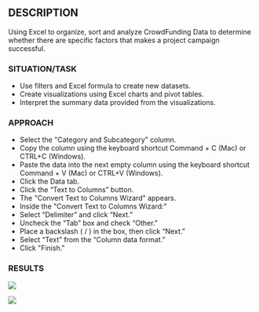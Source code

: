 ## DESCRIPTION
Using Excel to organize, sort and analyze CrowdFunding Data to determine whether there are specific factors that makes a project campaign successful.

### SITUATION/TASK
* Use filters and Excel formula to create new datasets.
* Create visualizations using Excel charts and pivot tables.
* Interpret the summary data provided from the visualizations.

### APPROACH
* Select the "Category and Subcategory" column.
* Copy the column using the keyboard shortcut Command + C (Mac) or CTRL+C (Windows).
* Paste the data into the next empty column using the keyboard shortcut Command + V (Mac) or CTRL+V (Windows).
* Click the Data tab.
* Click the “Text to Columns” button.
* The "Convert Text to Columns Wizard" appears. 
* Inside the "Convert Text to Columns Wizard:"
* Select “Delimiter” and click “Next.”
* Uncheck the “Tab” box and check “Other.”
* Place a backslash ( / ) in the box, then click “Next.”
* Select “Text” from the “Column data format.”
* Click "Finish."


### RESULTS

![](https://github.com/aodoming/Excel_Kickstarter_Analysis_ADominguez/blob/master/pics/outcomes.png)

![](https://github.com/aodoming/Excel_Kickstarter_Analysis_ADominguez/blob/master/pics/outcomes2.png)



